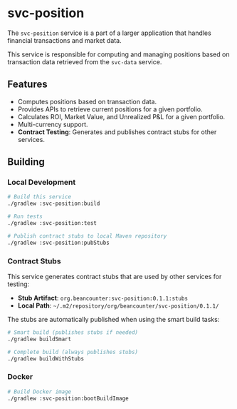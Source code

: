# svc-position

The `svc-position` service is a part of a larger application
that handles financial transactions and market data.

This service is responsible for computing and managing positions based
on transaction data retrieved from the `svc-data` service.

## Features

- Computes positions based on transaction data.
- Provides APIs to retrieve current positions for a given portfolio.
- Calculates ROI, Market Value, and Unrealized P&L for a given portfolio.
- Multi-currency support.
- **Contract Testing**: Generates and publishes contract stubs for other services.

## Building

### Local Development
```bash
# Build this service
./gradlew :svc-position:build

# Run tests
./gradlew :svc-position:test

# Publish contract stubs to local Maven repository
./gradlew :svc-position:pubStubs
```

### Contract Stubs
This service generates contract stubs that are used by other services for testing:
- **Stub Artifact**: `org.beancounter:svc-position:0.1.1:stubs`
- **Local Path**: `~/.m2/repository/org/beancounter/svc-position/0.1.1/`

The stubs are automatically published when using the smart build tasks:
```bash
# Smart build (publishes stubs if needed)
./gradlew buildSmart

# Complete build (always publishes stubs)
./gradlew buildWithStubs
```

### Docker
```bash
# Build Docker image
./gradlew :svc-position:bootBuildImage
```
